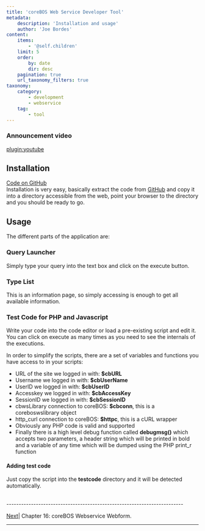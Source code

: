 ```yaml
---
title: 'coreBOS Web Service Developer Tool'
metadata:
    description: 'Installation and usage'
    author: 'Joe Bordes'
content:
    items:
        - '@self.children'
    limit: 5
    order:
        by: date
        dir: desc
    pagination: true
    url_taxonomy_filters: true
taxonomy:
    category:
        - development
        - webservice
    tag:
        - tool
---
```


### Announcement video

[plugin:youtube](https://www.youtube.com/watch?v=PWY9tRcES9o)

Installation
------------

[Code on GitHub](https://github.com/tsolucio/coreBOSwsBrowser)  
Installation is very easy, basically extract the code from
[GitHub](https://github.com/tsolucio/coreBOSwsBrowser) and copy it into
a directory accessible from the web, point your browser to the directory
and you should be ready to go.

Usage
-----

The different parts of the application are:

### Query Launcher

Simply type your query into the text box and click on the execute
button.

### Type List

This is an information page, so simply accessing is enough to get all
available information.

### Test Code for PHP and Javascript

Write your code into the code editor or load a pre-existing script and
edit it. You can click on execute as many times as you need to see the
internals of the executions.

In order to simplify the scripts, there are a set of variables and
functions you have access to in your scripts:

-   URL of the site we logged in with: **$cbURL**
-   Username we logged in with: **$cbUserName**
-   UserID we logged in with: **$cbUserID**
-   Accesskey we logged in with: **$cbAccessKey**
-   SessionID we logged in with: **$cbSessionID**
-   cbwsLibrary connection to coreBOS: **$cbconn**, this is a
    coreboswslibrary object
-   http\_curl connection to coreBOS: **$httpc**, this is a cURL wrapper
-   Obviously any PHP code is valid and supported
-   Finally there is a high level debug function called **debugmsg()**
    which accepts two parameters, a header string which will be printed
    in bold and a variable of any time which will be dumped using the
    PHP print\_r function

#### Adding test code

Just copy the script into the **testcode** directory and it will be
detected automatically.


<br>
------------------------------------------------------------------------

[Next](../../02.webservice-development/14.coreboswswebform )| Chapter 16: coreBOS Webservice Webform.


------------------------------------------------------------------------